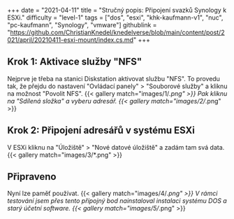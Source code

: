 +++
date = "2021-04-11"
title = "Stručný popis: Připojení svazků Synology k ESXi."
difficulty = "level-1"
tags = ["dos", "esxi", "khk-kaufmann-v1", "nuc", "pc-kaufmann", "Synology", "vmware"]
githublink = "https://github.com/ChristianKnedel/knedelverse/blob/main/content/post/2021/april/20210411-esxi-mount/index.cs.md"
+++

## Krok 1: Aktivace služby "NFS"
Nejprve je třeba na stanici Diskstation aktivovat službu "NFS". To provedu tak, že přejdu do nastavení "Ovládací panely" > "Souborové služby" a kliknu na možnost "Povolit NFS".
{{< gallery match="images/1/*.png" >}}
Pak kliknu na "Sdílená složka" a vyberu adresář.
{{< gallery match="images/2/*.png" >}}

## Krok 2: Připojení adresářů v systému ESXi
V ESXi kliknu na "Úložiště" > "Nové datové úložiště" a zadám tam svá data.
{{< gallery match="images/3/*.png" >}}

## Připraveno
Nyní lze paměť používat.
{{< gallery match="images/4/*.png" >}}
V rámci testování jsem přes tento přípojný bod nainstaloval instalaci systému DOS a starý účetní software.
{{< gallery match="images/5/*.png" >}}
